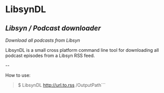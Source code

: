 # LibsynDL
## _Libsyn / Podcast downloader_

*Download all podcasts from Libsyn*

LibsynDL is a small cross platform command line tool for downloading all podcast episodes from a Libsyn RSS feed.

--

How to use:

> $ LibsynDL http://url.to.rss /OutputPath```
